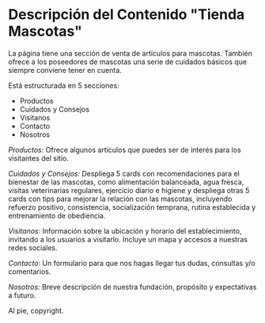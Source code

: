 # Descripción del Contenido "Tienda Mascotas"

La página tiene una sección de venta de artículos para mascotas. También ofrece a los poseedores de mascotas una serie de cuidados básicos que siempre conviene tener en cuenta.

Está estructurada en 5 secciones:

- Productos
- Cuidados y Consejos
- Visitanos
- Contacto
- Nosotros

_Productos:_ Ofrece algunos artículos que puedes ser de interés para los visitantes del sitio.

_Cuidados y Consejos:_ Despliega 5 cards con recomendaciones para el bienestar de las mascotas, como alimentación balanceada, agua fresca, visitas veterinarias regulares, ejercicio diario e higiene y despliega otras 5 cards con tips para mejorar la relación con las mascotas, incluyendo refuerzo positivo, consistencia, socialización temprana, rutina establecida y entrenamiento de obediencia.

_Visitanos:_ Información sobre la ubicación y horario del establecimiento, invitando a los usuarios a visitarlo. Incluye un mapa y accesos a nuestras redes sociales.

_Contacto:_ Un formulario para que nos hagas llegar tus dudas, consultas y/o comentarios.

_Nosotros:_ Breve descripción de nuestra fundación, propósito y expectativas a futuro.

Al pie, copyright.
